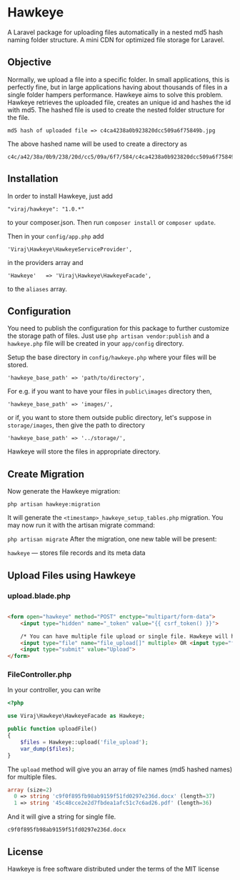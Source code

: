 # Hawkeye
A Laravel package for uploading files automatically in a nested md5 hash naming folder structure. A mini CDN for optimized file storage for Laravel.

## Objective
Normally, we upload a file into a specific folder. In small applications, this is perfectly fine, but in large applications having about thousands of files in a single folder hampers performance. Hawkeye aims to solve this problem. Hawkeye retrieves the uploaded file, creates an unique id and hashes the id with md5. The hashed file is used to create the nested folder structure for the file.

    md5 hash of uploaded file => c4ca4238a0b923820dcc509a6f75849b.jpg

The above hashed name will be used to create a directory as

    c4c/a42/38a/0b9/238/20d/cc5/09a/6f7/584/c4ca4238a0b923820dcc509a6f75849b.jpg

## Installation

In order to install Hawkeye, just add 

    "viraj/hawkeye": "1.0.*"

to your composer.json. Then run `composer install` or `composer update`.

Then in your `config/app.php` add 

    'Viraj\Hawkeye\HawkeyeServiceProvider',
    
in the providers array and

    'Hawkeye' 	=> 'Viraj\Hawkeye\HawkeyeFacade',
    
to the `aliases` array.

## Configuration

You need to publish the configuration for this package to further customize the storage path of files. 
Just use `php artisan vendor:publish` and a `hawkeye.php` file will be created in your `app/config` directory.

Setup the base directory in `config/hawkeye.php` where your files will be stored.

    'hawkeye_base_path' => 'path/to/directory',

For e.g. if you want to have your files in `public\images` directory then,

    'hawkeye_base_path' => 'images/',
    
or if, you want to store them outside public directory, let's suppose in `storage/images`, then give the path to directory

    'hawkeye_base_path' => '../storage/',

Hawkeye will store the files in appropriate directory.

## Create Migration

Now generate the Hawkeye migration:

`php artisan hawkeye:migration`

It will generate the `<timestamp>_hawkeye_setup_tables.php` migration. You may now run it with the artisan migrate command:

`php artisan migrate`
After the migration, one new table will be present:

`hawkeye` — stores file records and its meta data

## Upload Files using Hawkeye

### upload.blade.php

```html

<form open="hawkeye" method="POST" enctype="multipart/form-data">
    <input type="hidden" name="_token" value="{{ csrf_token() }}">

    /* You can have multiple file upload or single file. Hawkeye will handle it out of the box for you. */
    <input type="file" name="file_upload[]" multiple> OR <input type="file" name="file_upload">
    <input type="submit" value="Upload">
</form>

```

### FileController.php

In your controller, you can write

```php
<?php

use Viraj\Hawkeye\HawkeyeFacade as Hawkeye;

public function uploadFile()
{
    $files = Hawkeye::upload('file_upload');
    var_dump($files);
}
```

The `upload` method will give you an array of file names (md5 hashed names) for multiple files. 

```php
array (size=2)
  0 => string 'c9f0f895fb98ab9159f51fd0297e236d.docx' (length=37)
  1 => string '45c48cce2e2d7fbdea1afc51c7c6ad26.pdf' (length=36)
```

And it will give a string for single file.

    c9f0f895fb98ab9159f51fd0297e236d.docx

## License

Hawkeye is free software distributed under the terms of the MIT license
